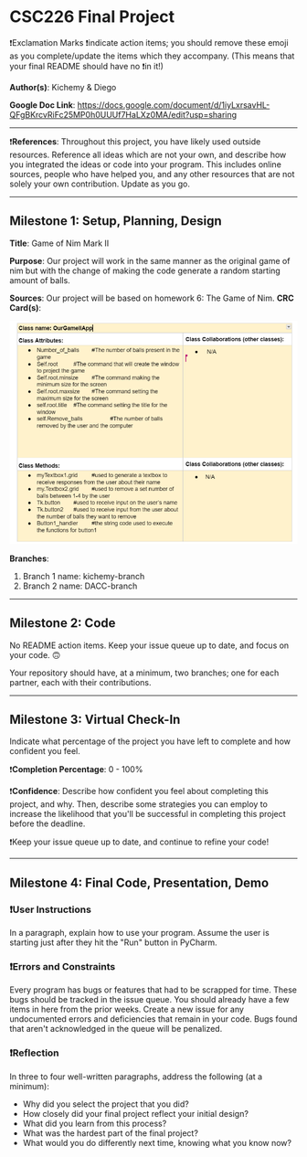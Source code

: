 # CSC226 Final Project

❗️Exclamation Marks ❗️indicate action items; you should remove these emoji as you complete/update the items which they accompany. (This means that your final README should have no ❗️in it!)

**Author(s)**: Kichemy & Diego

**Google Doc Link**: https://docs.google.com/document/d/1iyLxrsavHL-QFgBKrcvRiFc25MP0h0UUUf7HaLXz0MA/edit?usp=sharing

---

❗**References**: 
Throughout this project, you have likely used outside resources. Reference all ideas which are not your own, and describe how you integrated the ideas or code into your program. This includes online sources, people who have helped you, and any other resources that are not solely your own contribution. Update as you go.

---

## Milestone 1: Setup, Planning, Design

**Title**: 
  Game of Nim Mark II

**Purpose**: 
  Our project will work in the same manner as the original game of nim but with the change 
of making the code generate a random starting amount of balls.

**Sources**: 
  Our project will be based on homework 6: The Game of Nim.
**CRC Card(s)**:
  
![alt text](image/CRC.png "Image of CRC card as an example. Upload your CRC card(s) in place of this one")

**Branches**: 
1. Branch 1 name: kichemy-branch
2. Branch 2 name: DACC-branch

---

## Milestone 2: Code

No README action items. Keep your issue queue up to date, and focus on your code. 🙃

Your repository should have, at a minimum, two branches; one for each partner, each with their contributions. 
 
---
 
## Milestone 3: Virtual Check-In

Indicate what percentage of the project you have left to complete and how confident you feel. 

❗️**Completion Percentage**: 0 - 100%

❗️**Confidence**: Describe how confident you feel about completing this project, and why. Then, describe some strategies you can employ to increase the likelihood that you'll be successful in completing this project before the deadline.

❗️Keep your issue queue up to date, and continue to refine your code!

---

## Milestone 4: Final Code, Presentation, Demo

### ❗User Instructions
In a paragraph, explain how to use your program. Assume the user is starting just after they hit the "Run" button in PyCharm. 

### ❗Errors and Constraints
Every program has bugs or features that had to be scrapped for time. 
These bugs should be tracked in the issue queue. You should already have a few items in here from the prior weeks. 
Create a new issue for any undocumented errors and deficiencies that remain in your code. 
Bugs found that aren't acknowledged in the queue will be penalized.

### ❗Reflection
In three to four well-written paragraphs, address the following (at a minimum):
- Why did you select the project that you did?
- How closely did your final project reflect your initial design?
- What did you learn from this process?
- What was the hardest part of the final project?
- What would you do differently next time, knowing what you know now?
